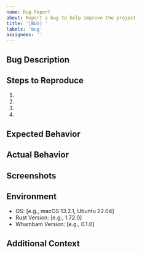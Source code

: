 ```yaml
---
name: Bug Report
about: Report a bug to help improve the project
title: '[BUG] '
labels: 'bug'
assignees: ''
---
```


## Bug Description
<!-- A clear and concise description of the bug -->

## Steps to Reproduce
<!-- Steps to reproduce the behavior -->
1. 
2. 
3. 
4. 

## Expected Behavior
<!-- A clear and concise description of what you expected to happen -->

## Actual Behavior
<!-- A clear and concise description of what actually happened -->

## Screenshots
<!-- If applicable, add screenshots to help explain your problem -->

## Environment
 - OS: [e.g., macOS 13.2.1, Ubuntu 22.04]
 - Rust Version: [e.g., 1.72.0]
 - Whambam Version: [e.g., 0.1.0]

## Additional Context
<!-- Add any other context about the problem here -->